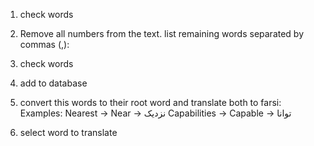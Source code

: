 1.  check words

2.  Remove all numbers from the text. list remaining words separated by commas (,):

3.  check words

4.  add to database

5.  convert this words to their root word and translate both to farsi:
    Examples:
    Nearest -> Near -> نزدیک 
    Capabilities -> Capable -> توانا 
    
6.  select word to translate

